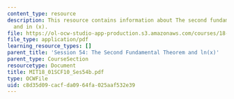 ```yaml
---
content_type: resource
description: This resource contains information about The second fundamental theorm
  and in (x).
file: https://ol-ocw-studio-app-production.s3.amazonaws.com/courses/18-01sc-single-variable-calculus-fall-2010/c8d35d09cacfda0964fa025aaf532e39_MIT18_01SCF10_Ses54b.pdf
file_type: application/pdf
learning_resource_types: []
parent_title: 'Session 54: The Second Fundamental Theorem and ln(x)'
parent_type: CourseSection
resourcetype: Document
title: MIT18_01SCF10_Ses54b.pdf
type: OCWFile
uid: c8d35d09-cacf-da09-64fa-025aaf532e39
---
```


